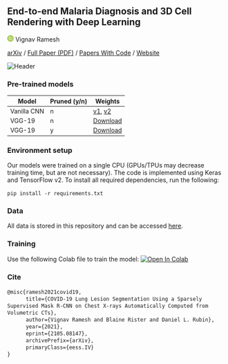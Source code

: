 ## End-to-end Malaria Diagnosis and 3D Cell Rendering with Deep Learning
<a href="https://orcid.org/0000-0002-6521-7898"><img height="15" src="https://github.com/rvignav/CT2Xray/blob/master/docs/orcid.png"></a>&nbsp;Vignav Ramesh

[arXiv](https://arxiv.org/abs/2105.08147) / [Full Paper (PDF)](https://arxiv.org/pdf/2105.08147.pdf) / [Papers With Code](https://paperswithcode.com/paper/covid-19-lung-lesion-segmentation-using-a) / [Website](https://topdocmedicine.wixsite.com/topdoc)

![Header](https://github.com/rvignav/E2EMD/blob/main/docs/sshot.png)

### Pre-trained models

| Model | Pruned (y/n) | Weights | 
| --- | --- | --- | 
| Vanilla CNN  | n | [v1](https://github.com/rvignav/E2EMD/blob/main/weights/CNN-V1Weights.h5), [v2](https://github.com/rvignav/E2EMD/blob/main/weights/CNN-V2Weights.h5) |
| VGG-19 | n  | [Download](https://github.com/rvignav/E2EMD/blob/main/weights/VGGWeights.h5) |
| VGG-19 | y  | [Download](https://github.com/rvignav/E2EMD/blob/main/weights/finalPrunedWeights.h5) |

### Environment setup

Our models were trained on a single CPU (GPUs/TPUs may decrease training time, but are not necessary). The code is implemented using Keras and TensorFlow v2. To install all required dependencies, run the following:

    pip install -r requirements.txt

### Data

All data is stored in this repository and can be accessed [here](https://github.com/rvignav/E2EMD/tree/main/cell_images).

### Training

Use the following Colab file to train the model: <a href="https://colab.research.google.com/github/rvignav/E2EMD/blob/main/VGG.ipynb" target="_parent"><img src="https://colab.research.google.com/assets/colab-badge.svg" alt="Open In Colab"/></a>

### Cite
```
@misc{ramesh2021covid19,
      title={COVID-19 Lung Lesion Segmentation Using a Sparsely Supervised Mask R-CNN on Chest X-rays Automatically Computed from Volumetric CTs}, 
      author={Vignav Ramesh and Blaine Rister and Daniel L. Rubin},
      year={2021},
      eprint={2105.08147},
      archivePrefix={arXiv},
      primaryClass={eess.IV}
}
```
